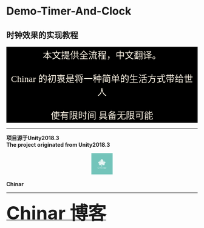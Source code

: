 # Demo-Timer-And-Clock
时钟效果的实现教程
----------
<table><tr><td bgcolor= #000000>
<center><font face="微软雅黑" color=#FDF5E6 size=5>本文提供全流程，中文翻译。<br><br>Chinar 的初衷是将一种简单的生活方式带给世人 <br><br>使有限时间 具备无限可能
</font>
</td></tr></table>

----------

**项目源于Unity2018.3**
**<br>The project originated from Unity2018.3**


<center>
<img src="https://github.com/ChinarG/TUTORIAL--GitHub/blob/master/Head%20Portrait/Chinar%E9%9D%92%E8%89%B2.png?raw=true" width="11%" height="11%" $ $ />
</center>

**Chinar**

----------

**[<font size=7> Chinar 博客](http://www.chinar.xin "跳转到 Chinar 博客")**
